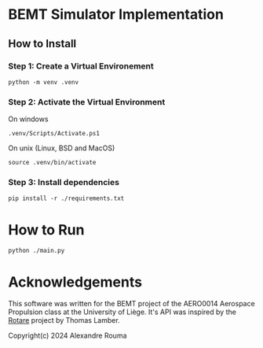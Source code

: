 # BEMT Simulator Implementation

## How to Install

### Step 1: Create a Virtual Environement
```
python -m venv .venv
```

### Step 2: Activate the Virtual Environment
On windows
```
.venv/Scripts/Activate.ps1
```

On unix (Linux, BSD and MacOS)
```
source .venv/bin/activate
```

### Step 3: Install dependencies
```
pip install -r ./requirements.txt
```

# How to Run
```
python ./main.py
```

# Acknowledgements

This software was written for the BEMT project of the AERO0014 Aerospace Propulsion class at the University of Liège. It's API was inspired by the [Rotare](https://gitlab.uliege.be/rotare/rotare) project by Thomas Lamber.

Copyright(c) 2024 Alexandre Rouma